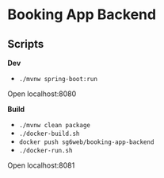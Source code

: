# Booking App Backend

## Scripts

**Dev**

- `./mvnw spring-boot:run`

Open localhost:8080

**Build**

- `./mvnw clean package`
- `./docker-build.sh`
- `docker push sg6web/booking-app-backend`
- `./docker-run.sh`

Open localhost:8081
